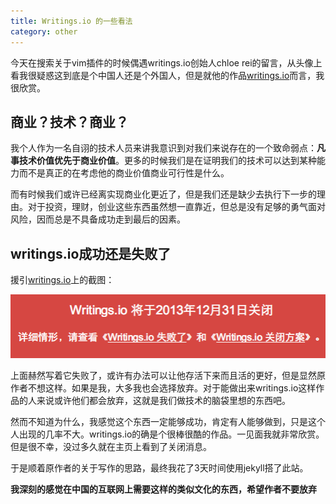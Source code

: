 ```yaml
---
title: Writings.io 的一些看法
category: other
---
```


今天在搜索关于vim插件的时候偶遇writings.io创始人chloe rei的留言，从头像上看我很疑惑这到底是个中国人还是个外国人，但是就他的作品[writings.io](http://writings.io)而言，我很欣赏。
<!--more-->

## 商业？技术？商业？

我个人作为一名自诩的技术人员来讲我意识到对我们来说存在的一个致命弱点：**凡事技术价值优先于商业价值**。更多的时候我们是在证明我们的技术可以达到某种能力而不是真正的在考虑他的商业价值商业可行性是什么。

而有时候我们或许已经离实现商业化更近了，但是我们还是缺少去执行下一步的理由。对于投资，理财，创业这些东西虽然想一直靠近，但总是没有足够的勇气面对风险，因而总是不具备成功走到最后的因素。

## writings.io成功还是失败了

援引[writings.io](http://writings.io)上的截图：

![writings.io](/i//2013-10-06-1.png)

上面赫然写着它失败了，或许有办法可以让他存活下来而且活的更好，但是显然原作者不想这样。如果是我，大多我也会选择放弃。对于能做出来writings.io这样作品的人来说或许他们都会放弃，这就是我们做技术的脑袋里想的东西吧。

然而不知道为什么，我感觉这个东西一定能够成功，肯定有人能够做到，只是这个人出现的几率不大。writings.io的确是个很棒很酷的作品。一见面我就非常欣赏。但是很不幸，没过多久就在主页上看到了关闭消息。

于是顺着原作者的关于写作的思路，最终我花了3天时间使用jekyll搭了此站。

**我深刻的感觉在中国的互联网上需要这样的类似文化的东西，希望作者不要放弃**
